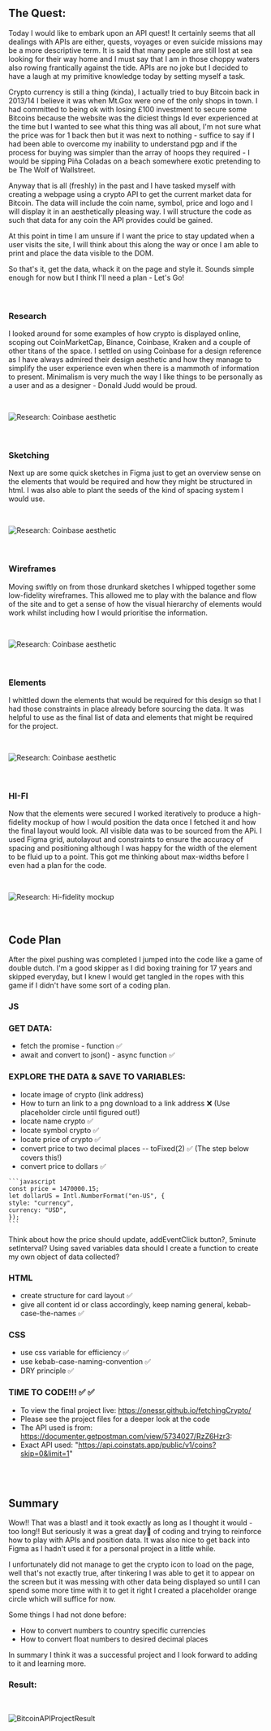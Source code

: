 ## The Quest:

Today I would like to embark upon an API quest!
It certainly seems that all dealings with APIs are either, quests, voyages or even suicide missions may be a more descriptive term. It is said that many people are still lost at sea looking for their way home and I must say that I am in those choppy waters also rowing frantically against the tide. APIs are no joke but I decided to have a laugh at my primitive knowledge today by setting myself a task.

Crypto currency is still a thing (kinda), I actually tried to buy Bitcoin back in 2013/14 I believe it was when Mt.Gox were one of the only shops in town. I had committed to being ok with losing £100 investment to secure some Bitcoins because the website was the diciest things Id ever experienced at the time but I wanted to see what this thing was all about, I'm not sure what the price was for 1 back then but it was next to nothing - suffice to say if I had been able to overcome my inability to understand pgp and if the process for buying was simpler than the array of hoops they required - I would be sipping Piña Coladas on a beach somewhere exotic pretending to be The Wolf of Wallstreet.

Anyway that is all (freshly) in the past and I have tasked myself with creating a webpage using a crypto API to get the current market data for Bitcoin. The data will include the coin name, symbol, price and logo and I will display it in an aesthetically pleasing way. I will structure the code as such that data for any coin the API provides could be gained.

At this point in time I am unsure if I want the price to stay updated when a user visits the site, I will think about this along the way or once I am able to print and place the data visible to the DOM.

So that's it, get the data, whack it on the page and style it. Sounds simple enough for now but I think I'll need a plan - Let's Go!
<br>
<br>
<br>

### Research
I looked around for some examples of how crypto is displayed online, scoping out CoinMarketCap, Binance, Coinbase, Kraken and a couple of other titans of the space. I settled on using Coinbase for a design reference as I have always admired their design aesthetic and how they manage to simplify the user experience even when there is a mammoth of information to present. Minimalism is very much the way I like things to be personally as a user and as a designer - Donald Judd would be proud.

<br>

![Research: Coinbase aesthetic](./_assets/Research.png)
<br>
<br>
<br>

### Sketching
Next up are some quick sketches in Figma just to get an overview sense on the elements that would be required and how they might be structured in html. I was also able to plant the seeds of the kind of spacing system I would use.

<br>

![Research: Coinbase aesthetic](./_assets/Sketch.png)
<br>
<br>
<br>

### Wireframes
Moving swiftly on from those drunkard sketches I whipped together some low-fidelity wireframes. This allowed me to play with the balance and flow of the site and to get a sense of how the visual hierarchy of elements would work whilst including how I would prioritise the information.

<br>

![Research: Coinbase aesthetic](./_assets/Low-fi.png)
<br>
<br>
<br>

### Elements
I whittled down the elements that would be required for this design so that I had those constraints in place already before sourcing the data. It was helpful to use as the final list of data and elements that might be required for the project.

<br>

![Research: Coinbase aesthetic](./_assets/Elements.png)
<br>
<br>
<br>

### HI-FI
Now that the elements were secured I worked iteratively to produce a high-fidelity mockup of how I would position the data once I fetched it and how the final layout would look. All visible data was to be sourced from the APi. I used Figma grid, autolayout and constraints to ensure the accuracy of spacing and positioning although I was happy for the width of the element to be fluid up to a point. This got me thinking about max-widths before I even had a plan for the code.

<br>

![Research: Hi-fidelity mockup](./_assets/HiFi.png)
<br>
<br>
<br>

## Code Plan
After the pixel pushing was completed I jumped into the code like a game of double dutch. I'm a good skipper as I did boxing training for 17 years and skipped everyday, but I knew I would get tangled in the ropes with this game if I didn't have some sort of a coding plan.

### JS

### GET DATA:
* fetch the promise - function ✅
* await and convert to json() - async function ✅

### EXPLORE THE DATA & SAVE TO VARIABLES:
* locate image of crypto (link address)
* How to turn an link to a png download to a link address ❌ (Use placeholder circle until figured out!)
* locate name crypto ✅
* locate symbol crypto ✅
* locate price of crypto ✅
* convert price to two decimal places -- toFixed(2)  ✅ (The step below covers this!)
* convert price to dollars ✅
 <!--
   Format the price to USD using it's locales:  
   Using the currency field, you can specify which specific currency you want to format to, such as 'USD', 'CAD' or 'INR'.
   The useGrouping field is a boolean field that enables you to group the number using commas (or periods, for some locales). By default, it is set to true
-->
    ```javascript
    const price = 1470000.15;
    let dollarUS = Intl.NumberFormat("en-US", {
    style: "currency",
    currency: "USD",
    });
    ```
  
Think about how the price should update, addEventClick button?, 5minute setInterval?
Using saved variables data should I create a function to create my own object of data collected?
        

### HTML
* create structure for card layout ✅
* give all content id or class accordingly, keep naming general, kebab-case-the-names ✅

### CSS
* use css variable for efficiency ✅
* use kebab-case-naming-convention ✅
* DRY principle ✅

### TIME TO CODE!!!  ✅ ✅
* To view the final project live: https://onessr.github.io/fetchingCrypto/
* Please see the project files for a deeper look at the code
* The API used is from: https://documenter.getpostman.com/view/5734027/RzZ6Hzr3:
* Exact API used: "https://api.coinstats.app/public/v1/coins?skip=0&limit=1"
<br>
<br>

## Summary
Wow!! That was a blast! and it took exactly as long as I thought it would - too long!! But seriously it was a great day🤭 of coding and trying to reinforce how to play with APIs and position data. It was also nice to get back into Figma as I hadn't used it for a personal project in a little while.

I unfortunately did not manage to get the crypto icon to load on the page, well that's not exactly true, after tinkering I was able to get it to appear on the screen but it was messing with other data being displayed so until I can spend some more time with it to get it right I created a placeholder orange circle which will suffice for now.

Some things I had not done before:
* How to convert numbers to country specific currencies
* How to convert float numbers to desired decimal places

In summary I think it was a successful project and I look forward to adding to it and learning more.

### Result:
<br>

![BitcoinAPIProjectResult](./_assets/BitcoinAPIResult.png)




